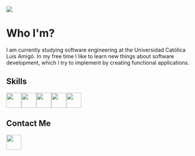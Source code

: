 <img src='https://pbs.twimg.com/profile_banners/341937515/1620676039/1500x500'/>


# Who I'm?
I am currently studying software engineering at the Universidad Católica Luis Amigó. In my free time I like to learn new things about software development, which I try to implement by creating functional applications.
## Skills
<img src='https://upload.wikimedia.org/wikipedia/commons/thumb/6/61/HTML5_logo_and_wordmark.svg/1024px-HTML5_logo_and_wordmark.svg.png' width='40px'/><img src='https://cdn-icons-png.flaticon.com/512/919/919826.png' width='40px'/><img src='https://logosvector.net/wp-content/uploads/2015/07/JavaScript_logo.png' width='40px'/><img src='https://i0.wp.com/www.primefaces.org/wp-content/uploads/2017/09/feature-react.png?ssl=1' width='40px'/><img src='https://upload.wikimedia.org/wikipedia/commons/thumb/1/18/C_Programming_Language.svg/695px-C_Programming_Language.svg.png' width='40px'/>

## Contact Me
[<img src='https://upload.wikimedia.org/wikipedia/commons/thumb/8/83/Telegram_2019_Logo.svg/512px-Telegram_2019_Logo.svg.png' width='40px'/>](https://t.me/andygcl)

